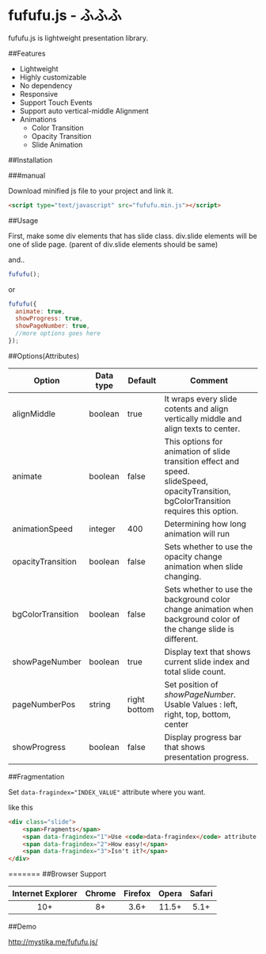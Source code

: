 # fufufu.js - ふふふ

fufufu.js is lightweight presentation library.

##Features
- Lightweight
- Highly customizable
- No dependency
- Responsive
- Support Touch Events
- Support auto vertical-middle Alignment
- Animations
  - Color Transition
  - Opacity Transition
  - Slide Animation

##Installation

###manual

Download minified js file to your project and link it.
```html
<script type="text/javascript" src="fufufu.min.js"></script>
```

##Usage

First, make some div elements that has slide class. div.slide elements will be one of slide page.
(parent of div.slide elements should be same)

and..

```javascript
fufufu();
```
or
```javascript
fufufu({
  animate: true,
  showProgress: true,
  showPageNumber: true,
  //more options goes here
});
```


##Options(Attributes)

| Option | Data type | Default | Comment |
|--------|-----------|---------|---------|
|alignMiddle|boolean|true|It wraps every slide cotents and align vertically middle and align texts to center.|
|animate|boolean|false| This options for animation of slide transition effect and speed.<br>slideSpeed, opacityTransition, bgColorTransition requires this option.|
|animationSpeed|integer|400|Determining how long animation will run|
|opacityTransition|boolean|false|Sets whether to use the opacity change animation when slide changing.|
|bgColorTransition|boolean|false|Sets whether to use the background color change animation when background color of the change slide is different.|
|showPageNumber|boolean|true|Display text that shows current slide index and total slide count.|
|pageNumberPos|string|right bottom| Set position of *showPageNumber*.<br>Usable Values : left, right, top, bottom, center|
|showProgress|boolean|false|Display progress bar that shows presentation progress.|



##Fragmentation

Set ``data-fragindex="INDEX_VALUE"`` attribute where you want.

like this
```html
<div class="slide">
    <span>Fragments</span>
    <span data-fragindex="1">Use <code>data-fragindex</code> attribute for fragments</span>
    <span data-fragindex="2">How easy!</span>
    <span data-fragindex="3">Isn't it?</span>
</div>
```

=======
##Browser Support

| Internet Explorer | Chrome | Firefox | Opera | Safari |
|:-----------------:|:------:|:-------:|:-----:|:------:|
|        10+        |   8+   |   3.6+  | 11.5+ |  5.1+  |


##Demo

http://mystika.me/fufufu.js/

